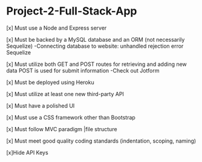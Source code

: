 # Project-2-Full-Stack-App

[x] Must use a Node and Express server


[x] Must be backed by a MySQL database and an ORM (not necessarily Sequelize)
      -Connecting database to website: unhandled rejection error Sequelize
      
[x] Must utilize both GET and POST routes for retrieving and adding new data
         POST is used for submit information
         -Check out Jotform
   
[x] Must be deployed using Heroku 
         

[x] Must utilize at least one new third-party API
   

[x] Must have a polished UI
    

[x] Must use a CSS framework other than Bootstrap
   
     
[x] Must follow MVC paradigm |file structure
 

[x] Must meet good quality coding standards (indentation, scoping, naming)

[x]Hide API Keys 


